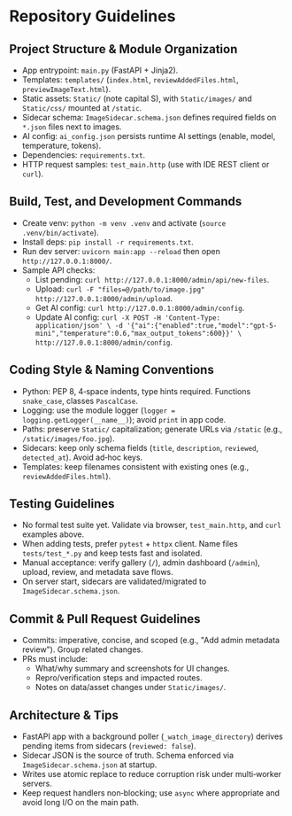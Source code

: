 # Repository Guidelines

## Project Structure & Module Organization
- App entrypoint: `main.py` (FastAPI + Jinja2).
- Templates: `templates/` (`index.html`, `reviewAddedFiles.html`, `previewImageText.html`).
- Static assets: `Static/` (note capital S), with `Static/images/` and `Static/css/` mounted at `/static`.
- Sidecar schema: `ImageSidecar.schema.json` defines required fields on `*.json` files next to images.
- AI config: `ai_config.json` persists runtime AI settings (enable, model, temperature, tokens).
- Dependencies: `requirements.txt`.
- HTTP request samples: `test_main.http` (use with IDE REST client or `curl`).

## Build, Test, and Development Commands
- Create venv: `python -m venv .venv` and activate (`source .venv/bin/activate`).
- Install deps: `pip install -r requirements.txt`.
- Run dev server: `uvicorn main:app --reload` then open `http://127.0.0.1:8000/`.
- Sample API checks:
  - List pending: `curl http://127.0.0.1:8000/admin/api/new-files`.
  - Upload: `curl -F "files=@/path/to/image.jpg" http://127.0.0.1:8000/admin/upload`.
  - Get AI config: `curl http://127.0.0.1:8000/admin/config`.
  - Update AI config: `curl -X POST -H 'Content-Type: application/json' \
      -d '{"ai":{"enabled":true,"model":"gpt-5-mini","temperature":0.6,"max_output_tokens":600}}' \
      http://127.0.0.1:8000/admin/config`.

## Coding Style & Naming Conventions
- Python: PEP 8, 4‑space indents, type hints required. Functions `snake_case`, classes `PascalCase`.
- Logging: use the module logger (`logger = logging.getLogger(__name__)`); avoid `print` in app code.
- Paths: preserve `Static/` capitalization; generate URLs via `/static` (e.g., `/static/images/foo.jpg`).
- Sidecars: keep only schema fields (`title`, `description`, `reviewed`, `detected_at`). Avoid ad‑hoc keys.
- Templates: keep filenames consistent with existing ones (e.g., `reviewAddedFiles.html`).

## Testing Guidelines
- No formal test suite yet. Validate via browser, `test_main.http`, and `curl` examples above.
- When adding tests, prefer `pytest` + `httpx` client. Name files `tests/test_*.py` and keep tests fast and isolated.
- Manual acceptance: verify gallery (`/`), admin dashboard (`/admin`), upload, review, and metadata save flows.
- On server start, sidecars are validated/migrated to `ImageSidecar.schema.json`.

## Commit & Pull Request Guidelines
- Commits: imperative, concise, and scoped (e.g., "Add admin metadata review"). Group related changes.
- PRs must include:
  - What/why summary and screenshots for UI changes.
  - Repro/verification steps and impacted routes.
  - Notes on data/asset changes under `Static/images/`.

## Architecture & Tips
- FastAPI app with a background poller (`_watch_image_directory`) derives pending items from sidecars (`reviewed: false`).
- Sidecar JSON is the source of truth. Schema enforced via `ImageSidecar.schema.json` at startup.
- Writes use atomic replace to reduce corruption risk under multi‑worker servers.
- Keep request handlers non‑blocking; use `async` where appropriate and avoid long I/O on the main path.
